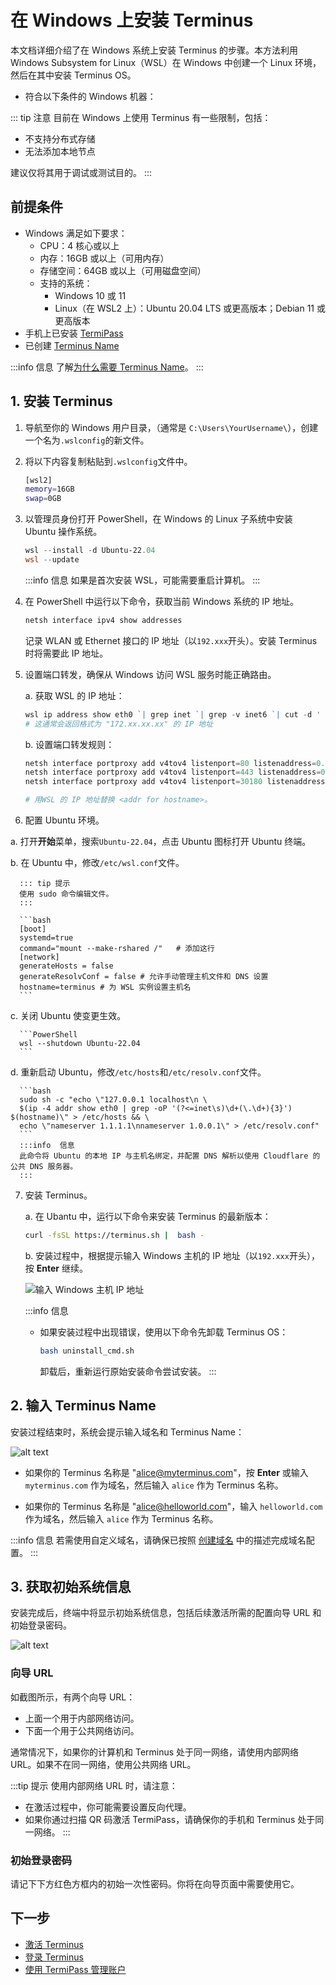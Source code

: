 
# 在 Windows 上安装 Terminus

本文档详细介绍了在 Windows 系统上安装 Terminus 的步骤。本方法利用 Windows Subsystem for Linux（WSL）在 Windows 中创建一个 Linux 环境，然后在其中安装 Terminus OS。

- 符合以下条件的 Windows 机器：


::: tip 注意
目前在 Windows 上使用 Terminus 有一些限制，包括：
- 不支持分布式存储
- 无法添加本地节点

建议仅将其用于调试或测试目的。
:::


## 前提条件

- Windows 满足如下要求：
  - CPU：4 核心或以上
  - 内存：16GB 或以上（可用内存）
  - 存储空间：64GB 或以上（可用磁盘空间）
  - 支持的系统：
     - Windows 10 或 11
     - Linux（在 WSL2 上）：Ubuntu 20.04 LTS 或更高版本；Debian 11 或更高版本
- 手机上已安装 [TermiPass](../../../termipass/overview.md#download)
- 已创建 [Terminus Name](../../../termipass/account/index.md#create-terminus-name)
  
:::info 信息
了解[为什么需要 Terminus Name](../../../../overview/terminus/terminus-name.md#为什么需要-terminus-name)。
:::

## 1. 安装 Terminus

1. 导航至你的 Windows 用户目录，（通常是 `C:\Users\YourUsername\`），创建一个名为`.wslconfig`的新文件。
   
2. 将以下内容复制粘贴到`.wslconfig`文件中。
   
   ```bash
   [wsl2]
   memory=16GB 
   swap=0GB
   ```

3. 以管理员身份打开 PowerShell，在 Windows 的 Linux 子系统中安装 Ubuntu 操作系统。
   
   ```PowerShell
   wsl --install -d Ubuntu-22.04
   wsl --update
   ```

   :::info 信息
   如果是首次安装 WSL，可能需要重启计算机。
   ::: 

4. 在 PowerShell 中运行以下命令，获取当前 Windows 系统的 IP 地址。
   
   ```PowerShell
   netsh interface ipv4 show addresses
   ```
   
   记录 WLAN 或 Ethernet 接口的 IP 地址（以`192.xxx`开头）。安装 Terminus 时将需要此 IP 地址。

5. 设置端口转发，确保从 Windows 访问 WSL 服务时能正确路由。
   
   a. 获取 WSL 的 IP 地址：

      ```PowerShell
      wsl ip address show eth0 `| grep inet `| grep -v inet6 `| cut -d ' ' -f 6 `| cut -d '/' -f 1
      # 这通常会返回格式为 "172.xx.xx.xx" 的 IP 地址
      ```
   b. 设置端口转发规则：
   
      ```PowerShell
      netsh interface portproxy add v4tov4 listenport=80 listenaddress=0.0.0.0 connectport=80 connectaddress=<addr for hostname>
      netsh interface portproxy add v4tov4 listenport=443 listenaddress=0.0.0.0 connectport=443 connectaddress=<addr for hostname>
      netsh interface portproxy add v4tov4 listenport=30180 listenaddress=0.0.0.0 connectport=30180 connectaddress=<addr for hostname>
      
      # 用WSL 的 IP 地址替换 <addr for hostname>。
      ```

6.  配置 Ubuntu 环境。

   a. 打开**开始**菜单，搜索`Ubuntu-22.04`，点击 Ubuntu 图标打开 Ubuntu 终端。
   
   b. 在 Ubuntu 中，修改`/etc/wsl.conf`文件。

      ::: tip 提示
      使用 sudo 命令编辑文件。
      :::

      ```bash
      [boot] 
      systemd=true  
      command="mount --make-rshared /"   # 添加这行
      [network]
      generateHosts = false
      generateResolvConf = false # 允许手动管理主机文件和 DNS 设置
      hostname=terminus # 为 WSL 实例设置主机名
      ```

   c. 关闭 Ubuntu 使变更生效。

      ```PowerShell
      wsl --shutdown Ubuntu-22.04
      ```

   d. 重新启动 Ubuntu，修改`/etc/hosts`和`/etc/resolv.conf`文件。
   
      ```bash
      sudo sh -c "echo \"127.0.0.1 localhost\n \
      $(ip -4 addr show eth0 | grep -oP '(?<=inet\s)\d+(\.\d+){3}') $(hostname)\" > /etc/hosts && \
      echo \"nameserver 1.1.1.1\nnameserver 1.0.0.1\" > /etc/resolv.conf"
      ```
      :::info  信息
      此命令将 Ubuntu 的本地 IP 与主机名绑定，并配置 DNS 解析以使用 Cloudflare 的公共 DNS 服务器。
      :::
    
7. 安装 Terminus。
   
   a. 在 Ubantu 中，运行以下命令来安装 Terminus 的最新版本：

      ```bash
      curl -fsSL https://terminus.sh |  bash -
      ```

   b. 安装过程中，根据提示输入 Windows 主机的 IP 地址（以`192.xxx`开头），按 **Enter** 继续。

    ![输入 Windows 主机 IP 地址](/images/overview/terminus/install-windows-ip.jpeg)

   :::info 信息
   - 如果安装过程中出现错误，使用以下命令先卸载 Terminus OS：

        ```bash
        bash uninstall_cmd.sh
        ```
        卸载后，重新运行原始安装命令尝试安装。
   :::

## 2. 输入 Terminus Name

安装过程结束时，系统会提示输入域名和 Terminus Name：

![alt text](/images/how-to/terminus/enter_terminus_name.png)

- 如果你的 Terminus 名称是 "alice@myterminus.com"，按 **Enter** 或输入 `myterminus.com` 作为域名，然后输入 `alice` 作为 Terminus 名称。

- 如果你的 Terminus 名称是 "alice@helloworld.com"，输入 `helloworld.com` 作为域名，然后输入 `alice` 作为 Terminus 名称。

:::info 信息
若需使用自定义域名，请确保已按照 [创建域名](../../../space/domain/host-domain.md) 中的描述完成域名配置。
:::

## 3. 获取初始系统信息

安装完成后，终端中将显示初始系统信息，包括后续激活所需的配置向导 URL 和初始登录密码。

![alt text](/images/how-to/terminus/one_time_password.png)

### 向导 URL

如截图所示，有两个向导 URL：

- 上面一个用于内部网络访问。
- 下面一个用于公共网络访问。

通常情况下，如果你的计算机和 Terminus 处于同一网络，请使用内部网络 URL。如果不在同一网络，使用公共网络 URL。

:::tip 提示
使用内部网络 URL 时，请注意：
- 在激活过程中，你可能需要设置反向代理。
- 如果你通过扫描 QR 码激活 TermiPass，请确保你的手机和 Terminus 处于同一网络。
:::

### 初始登录密码

请记下下方红色方框内的初始一次性密码。你将在向导页面中需要使用它。

## 下一步

- [激活 Terminus](../wizard.md)
- [登录 Terminus](../login.md)
- [使用 TermiPass 管理账户](../../../termipass/account/index.md)
